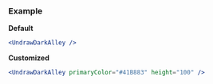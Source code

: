 ### Example

**Default**
```jsx
<UndrawDarkAlley />
```

**Customized**
```jsx
<UndrawDarkAlley primaryColor="#41B883" height="100" />
```
